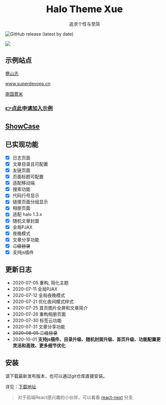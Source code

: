 # <div align="center" style="font-weight:800; font-size: 30px">Halo Theme Xue</div>

<p align="center">
追求个性与至简
</p>

![GitHub release (latest by date)](https://img.shields.io/github/v/release/halo-dev/halo?label=halo&style=flat-square)

![](https://cdn.jsdelivr.net/gh/xzzai/static@master/uPic/screenshot-2300.png)

## 示例站点

[寒山志](https://baozi.fun)

www.superdevops.cn

[南国薏米](https://eelve.com/)

### [👉点此申请加入示例](https://github.com/xzzai/halo-theme-xue/issues/67)



## [ShowCase](https://baozi.fun/2020/10/05/theme-xue-showcaseS)

## 已实现功能 
* [x] 日志页面
* [x] 文章目录且可配置
* [x] 友链页面
* [x] 页面标题可配置
* [x] 适配移动端
* [x] 搜索功能
* [x] 代码行号显示
* [x] 链接页面分组显示
* [x] 相册页面
* [x] 适配 halo 1.3.x
* [x] 随机文章封面
* [x] 全局PJAX
* [x] 夜晚模式
* [x] 文章分享功能
* [x] ~~二级目录~~
* [x] 支持js插件

## 更新日志

- 2020-07-05 重构, 简化主题
- 2020-07-11  全局PJAX
- 2020-07-12  全局夜晚模式      
- 2020-07-21 优化夜间模式样式
- 2020-07-25 首页图片全屏和文章简介
- 2020-07-26 重构相册页面
- 2020-07-30 标签云功能
- 2020-07-31 文章分享功能
- ~~2020-08-05 二级目录~~
- 2020-10-01 **支持js插件、目录升级、随机封面升级、首页升级、功能配置更灵活和高效、更多细节优化**

## 安装

请下载最新发布版本，也可以通过git仓库直接安装。

详见：[下载地址](https://github.com/xzzai/halo-theme-xue/releases)



> 对于前端React感兴趣的小伙伴，可以看看 [react-next](https://github.com/xzzai/halo-theme-xue/tree/react-next) 分支
